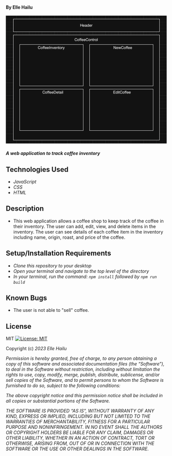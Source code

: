 #### By **Elle Hailu**

![Components Diagram](CoffeeTracker.png)

#### _A web application to track coffee inventory_

## Technologies Used

- _JavaScript_
- _CSS_
- _HTML_

## Description

- This web application allows a coffee shop to keep track of the coffee in their inventory. The user can add, edit, view, and delete items in the inventory. The user can see details of each coffee item in the inventory including name, origin, roast, and price of the coffee. 

## Setup/Installation Requirements

- _Clone this repository to your desktop_
- _Open your terminal and navigate to the top level of the directory_
- _In your terminal, run the command: `npm install` followed by `npm run build`_

## Known Bugs

- The user is not able to "sell" coffee. 

## License

MIT [![License: MIT](https://img.shields.io/badge/License-MIT-yellow.svg)](https://opensource.org/licenses/MIT)

Copyright (c) _2023_ _Elle Hailu_

_Permission is hereby granted, free of charge, to any person obtaining a copy of this software and associated documentation files (the “Software”), to deal in the Software without restriction, including without limitation the rights to use, copy, modify, merge, publish, distribute, sublicense, and/or sell copies of the Software, and to permit persons to whom the Software is furnished to do so, subject to the following conditions:_

_The above copyright notice and this permission notice shall be included in all copies or substantial portions of the Software._

_THE SOFTWARE IS PROVIDED “AS IS”, WITHOUT WARRANTY OF ANY KIND, EXPRESS OR IMPLIED, INCLUDING BUT NOT LIMITED TO THE WARRANTIES OF MERCHANTABILITY, FITNESS FOR A PARTICULAR PURPOSE AND NONINFRINGEMENT. IN NO EVENT SHALL THE AUTHORS OR COPYRIGHT HOLDERS BE LIABLE FOR ANY CLAIM, DAMAGES OR OTHER LIABILITY, WHETHER IN AN ACTION OF CONTRACT, TORT OR OTHERWISE, ARISING FROM, OUT OF OR IN CONNECTION WITH THE SOFTWARE OR THE USE OR OTHER DEALINGS IN THE SOFTWARE._